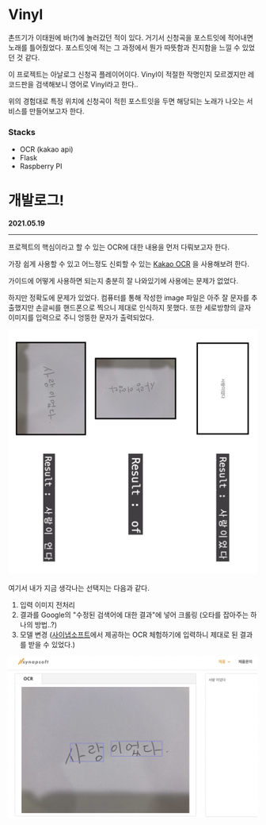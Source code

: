 # Vinyl

촌뜨기가 이태원에 바(?)에 놀러갔던 적이 있다. 거기서 신청곡을 포스트잇에 적어내면 노래를 틀어줬었다. 포스트잇에 적는 그 과정에서 뭔가 따뜻함과 진지함을 느낄 수 있었던 것 같다. 

이 프로젝트는 아날로그 신청곡 플레이어이다. Vinyl이 적절한 작명인지 모르겠지만 레코드판을 검색해보니 영어로 Vinyl라고 한다..



위의 경험대로 특정 위치에 신청곡이 적힌 포스트잇을 두면 해당되는 노래가 나오는 서비스를 만들어보고자 한다.



### Stacks

- OCR (kakao api)
- Flask
- Raspberry PI



# 개발로그!

**2021.05.19**

---

프로젝트의 핵심이라고 할 수 있는 OCR에 대한 내용을 먼저 다뤄보고자 한다.



가장 쉽게 사용할 수 있고 어느정도 신뢰할 수 있는 [Kakao OCR](https://vision-api.kakao.com/#ocr) 을 사용해보려 한다.

가이드에 어떻게 사용하면 되는지 충분히 잘 나와있기에 사용에는 문제가 없었다.

하지만 정확도에 문제가 있었다. 컴퓨터를 통해 작성한 image 파일은 아주 잘 문자를 추출했지만 손글씨를 핸드폰으로 찍으니 제대로 인식하지 못했다. 또한  세로방향의 글자 이미지를 입력으로 주니 엉뚱한 문자가 출력되었다.

![images](./images/image1.png) 



여기서 내가 지금 생각나는 선택지는 다음과 같다.

1. 입력 이미지 전처리
2. 결과를 Google의 "수정된 검색어에 대한 결과"에 넣어 크롤링 (오타를 잡아주는 하나의 방법..?)
3. 모델 변경 ([사이냅소프트](https://www.synapsoft.co.kr/ocr)에서 제공하는 OCR 체험하기에 입력하니 제대로 된 결과를 받을 수 있었다.)

![image-20210519163154647](./images/image2.png)